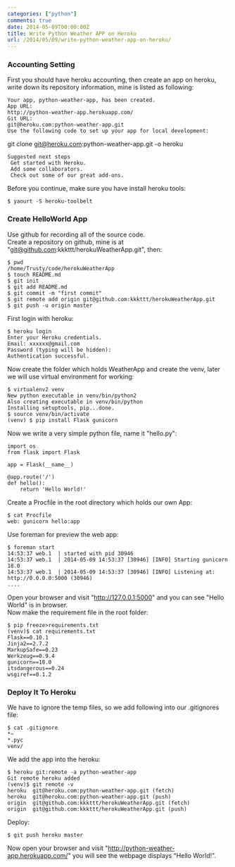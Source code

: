 ```yaml
---
categories: ["python"]
comments: true
date: 2014-05-09T00:00:00Z
title: Write Python Weather APP on Heroku
url: /2014/05/09/write-python-weather-app-on-heroku/
---
```


### Accounting Setting
First you should have heroku accounting, then create an app on heroku, write down its repository information, mine is listed as following:    

```
Your app, python-weather-app, has been created.    
App URL:    
http://python-weather-app.herokuapp.com/   
Git URL:    
git@heroku.com:python-weather-app.git      
Use the following code to set up your app for local development:    

```
git clone git@heroku.com:python-weather-app.git -o heroku

```
Suggested next steps    
 Get started with Heroku.   
 Add some collaborators.    
 Check out some of our great add-ons.

```
Before you continue, make sure you have install heroku tools:    

```
$ yaourt -S heroku-toolbelt

```
### Create HelloWorld App
Use github for recording all of the source code.  
Create a repository on github, mine is at "git@github.com:kkkttt/herokuWeatherApp.git", then:    

```
$ pwd
/home/Trusty/code/herokuWeatherApp
$ touch README.md
$ git init
$ git add README.md
$ git commit -m "first commit"
$ git remote add origin git@github.com:kkkttt/herokuWeatherApp.git
$ git push -u origin master

```
First login with heroku:    

```
$ heroku login
Enter your Heroku credentials.
Email: xxxxxx@gmail.com
Password (typing will be hidden): 
Authentication successful.

```
Now create the folder which holds WeatherApp and create the venv, later we will use virtual environment for working:    

```
$ virtualenv2 venv
New python executable in venv/bin/python2
Also creating executable in venv/bin/python
Installing setuptools, pip...done.
$ source venv/bin/activate
(venv) $ pip install Flask gunicorn

```
Now we write a very simple python file, name it "hello.py":    

```
import os
from flask import Flask

app = Flask(__name__)

@app.route('/')
def hello():
    return 'Hello World!'

```
Create a Procfile in the root directory which holds our own App:   

```
$ cat Procfile 
web: gunicorn hello:app

```
Use foreman for preview the web app:    

```
$ foreman start
14:53:37 web.1  | started with pid 30946
14:53:37 web.1  | 2014-05-09 14:53:37 [30946] [INFO] Starting gunicorn 18.0
14:53:37 web.1  | 2014-05-09 14:53:37 [30946] [INFO] Listening at: http://0.0.0.0:5000 (30946)
....

```
Open your browser and visit "http://127.0.0.1:5000" and you can see "Hello World" is in browser.    
Now make the requirement file in the root folder:    

```
$ pip freeze>requirements.txt
(venv)$ cat requirements.txt 
Flask==0.10.1
Jinja2==2.7.2
MarkupSafe==0.23
Werkzeug==0.9.4
gunicorn==18.0
itsdangerous==0.24
wsgiref==0.1.2

```
### Deploy It To Heroku
We have to ignore the temp files, so we add following into our .gitignores file: 

```
$ cat .gitignore
*~
*.pyc
venv/

```
We add the app into the heroku:   

```
$ heroku git:remote -a python-weather-app
Git remote heroku added
(venv)$ git remote -v
heroku	git@heroku.com:python-weather-app.git (fetch)
heroku	git@heroku.com:python-weather-app.git (push)
origin	git@github.com:kkkttt/herokuWeatherApp.git (fetch)
origin	git@github.com:kkkttt/herokuWeatherApp.git (push)

```
Deploy:    

```
$ git push heroku master

```
Now open your browser and visit "http://python-weather-app.herokuapp.com/" you will see the webpage displays "Hello World!". 
